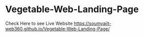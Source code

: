 # Vegetable-Web-Landing-Page
Check Here to see Live Website  https://soumyajit-web360.github.io/Vegetable-Web-Landing-Page/
